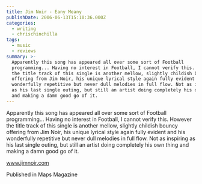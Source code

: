 ```yaml
---
title: Jim Noir - Eany Meany
publishDate: 2006-06-13T15:10:36.000Z
categories:
  - writing
  - chrischinchilla
tags:
  - music
  - reviews
summary: >-
  Apparently this song has appeared all over some sort of Football
  programming... Having no interest in Football, I cannot verify this. However
  the title track of this single is another mellow, slightly childish bouncy
  offering from Jim Noir, his unique lyrical style again fully evident and his
  wonderfully repetitive but never dull melodies in full flow. Not as inspiring
  as his last single outing, but still an artist doing completely his own thing
  and making a damn good go of it.
---
```


Apparently this song has appeared all over some sort of Football programming... Having no interest in Football, I cannot verify this. However the title track of this single is another mellow, slightly childish bouncy offering from Jim Noir, his unique lyrical style again fully evident and his wonderfully repetitive but never dull melodies in full flow. Not as inspiring as his last single outing, but still an artist doing completely his own thing and making a damn good go of it.

<a href='https://www.jimnoir.com' target='_blank'>www.jimnoir.com</a>

Published in Maps Magazine
